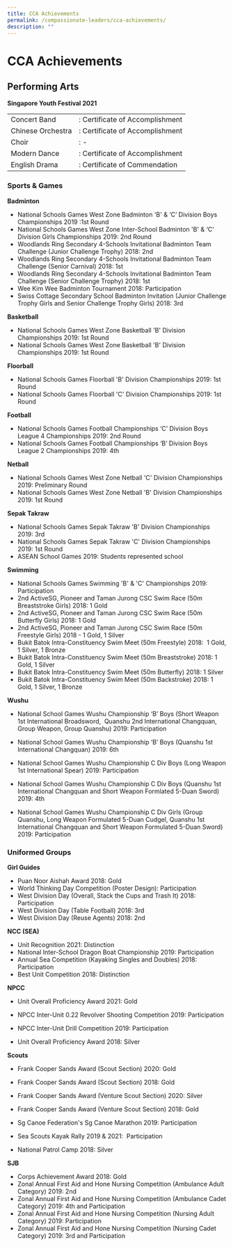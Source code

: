 ```yaml
---
title: CCA Achievements
permalink: /compassionate-leaders/cca-achievements/
description: ""
---
```

# **CCA Achievements**

## Performing Arts

**Singapore Youth Festival 2021**

|  	|  	|
|---	|---	|
| Concert Band 	| : Certificate of Accomplishment 	|
| Chinese Orchestra 	| : Certificate of Accomplishment 	|
| Choir 	| : - 	|
| Modern Dance 	| : Certificate of Accomplishment 	|
| English Drama  	| : Certificate of Commendation 	|

### Sports & Games

**Badminton**

*   National Schools Games West Zone Badminton 'B' & ‘C’ Division Boys Championships 2019 :1st Round
*   National Schools Games West Zone Inter-School Badminton 'B' & ‘C’ Division Girls Championships 2019: 2nd Round
*   Woodlands Ring Secondary 4-Schools Invitational Badminton Team Challenge (Junior Challenge Trophy) 2018: 2nd
*   Woodlands Ring Secondary 4-Schools Invitational Badminton Team Challenge (Senior Carnival) 2018: 1st 
*   Woodlands Ring Secondary 4-Schools Invitational Badminton Team Challenge (Senior Challenge Trophy) 2018: 1st 
*   Wee Kim Wee Badminton Tournament 2018: Participation
*   Swiss Cottage Secondary School Badminton Invitation (Junior Challenge Trophy Girls and Senior Challenge Trophy Girls) 2018: 3rd

**Basketball**

*   National Schools Games West Zone Basketball 'B' Division Championships 2019: 1st Round
*   National Schools Games West Zone Basketball 'B' Division Championships 2019: 1st Round

**Floorball**

*   National Schools Games Floorball 'B' Division Championships 2019: 1st Round
*   National Schools Games Floorball 'C' Division Championships 2019: 1st Round

**Football**

*   National Schools Games Football Championships ‘C’ Division Boys League 4 Championships 2019: 2nd Round 
*   National Schools Games Football Championships ‘B’ Division Boys League 2 Championships 2019: 4th 

**Netball**

*   National Schools Games West Zone Netball 'C' Division Championships 2019: Preliminary Round
*   National Schools Games West Zone Netball 'B' Division Championships 2019: 1st Round

**Sepak Takraw**

*   National Schools Games Sepak Takraw 'B' Division Championships 2019: 3rd
*   National Schools Games Sepak Takraw 'C' Division Championships 2019: 1st Round
*   ASEAN School Games 2019: Students represented school

**Swimming**

*   National Schools Games Swimming 'B' & 'C' Championships 2019: Participation
*   2nd ActiveSG, Pioneer and Taman Jurong CSC Swim Race (50m Breaststroke Girls) 2018: 1 Gold
*   2nd ActiveSG, Pioneer and Taman Jurong CSC Swim Race (50m Butterfly Girls) 2018: 1 Gold
*   2nd ActiveSG, Pioneer and Taman Jurong CSC Swim Race (50m Freestyle Girls) 2018 - 1 Gold, 1 Silver
*   Bukit Batok Intra-Constituency Swim Meet (50m Freestyle) 2018:  1 Gold, 1 Silver, 1 Bronze
*   Bukit Batok Intra-Constituency Swim Meet (50m Breaststroke) 2018: 1 Gold, 1 Silver
*   Bukit Batok Intra-Constituency Swim Meet (50m Butterfly) 2018: 1 Silver
*   Bukit Batok Intra-Constituency Swim Meet (50m Backstroke) 2018: 1 Gold, 1 Silver, 1 Bronze  
    
**Wushu**

*   National School Games Wushu Championship ‘B’ Boys (Short Weapon 1st International Broadsword,  Quanshu 2nd International Changquan, Group Weapon, Group Quanshu) 2019: Participation
*   National School Games Wushu Championship ‘B’ Boys (Quanshu 1st International Changquan) 2019: 6th  
    
*   National School Games Wushu Championship C Div Boys (Long Weapon 1st International Spear) 2019: Participation
*   National School Games Wushu Championship C Div Boys (Quanshu 1st International Changquan and Short Weapon Formlated 5-Duan Sword) 2019: 4th
*   National School Games Wushu Championship C Div Girls (Group Quanshu, Long Weapon Formulated 5-Duan Cudgel, Quanshu 1st International Changquan and Short Weapon Formulated 5-Duan Sword) 2019: Participation

### Uniformed Groups

**Girl Guides**

*   Puan Noor Aishah Award 2018: Gold  
*   World Thinking Day Competition (Poster Design): Participation
*   West Division Day (Overall, Stack the Cups and Trash It) 2018: Participation
*   West Division Day (Table Football) 2018: 3rd
*   West Division Day (Reuse Agents) 2018: 2nd


**NCC (SEA)**

*   Unit Recognition 2021: Distinction 
*   National Inter-School Dragon Boat Championship 2019: Participation
*   Annual Sea Competition (Kayaking Singles and Doubles) 2018: Participation
*   Best Unit Competition 2018: Distinction

**NPCC**

*   Unit Overall Proficiency Award 2021: Gold  
    
*   NPCC Inter-Unit 0.22 Revolver Shooting Competition 2019: Participation
*   NPCC Inter-Unit Drill Competition 2019: Participation
*   Unit Overall Proficiency Award 2018: Silver  

**Scouts**

*   Frank Cooper Sands Award (Scout Section) 2020: Gold  
    
*   Frank Cooper Sands Award (Scout Section) 2018: Gold
*   Frank Cooper Sands Award (Venture Scout Section) 2020: Silver  
    
*   Frank Cooper Sands Award (Venture Scout Section) 2018: Gold
*   Sg Canoe Federation's Sg Canoe Marathon 2019: Participation 
*   Sea Scouts Kayak Rally 2019 & 2021:  Participation
*   National Patrol Camp 2018: Silver

**SJB**

*   Corps Achievement Award 2018: Gold
*   Zonal Annual First Aid and Hone Nursing Competition (Ambulance Adult Category) 2019: 2nd
*   Zonal Annual First Aid and Hone Nursing Competition (Ambulance Cadet Category) 2019: 4th and Participation  
*   Zonal Annual First Aid and Hone Nursing Competition (Nursing Adult Category) 2019: Participation
*   Zonal Annual First Aid and Hone Nursing Competition (Nursing Cadet Category) 2019: 3rd and Participation